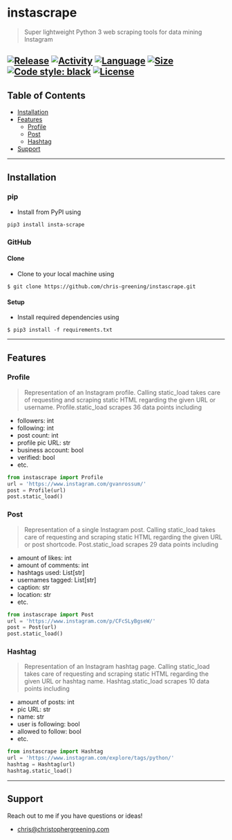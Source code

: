 # instascrape

> Super lightweight Python 3 web scraping tools for data mining Instagram

[![Release](https://img.shields.io/pypi/v/insta-scrape)](https://pypi.org/project/insta-scrape/)
[![Activity](https://img.shields.io/github/last-commit/chris-greening/instascrape)](https://github.com/chris-greening/instascrape) 
[![Language](https://img.shields.io/github/languages/top/chris-greening/instascrape)](https://www.python.org/) 
[![Size](https://img.shields.io/github/repo-size/chris-greening/instascrape)](https://github.com/chris-greening/instascrape) 
[![Code style: black](https://img.shields.io/badge/code%20style-black-000000.svg)](https://github.com/psf/black)
[![License](http://img.shields.io/:license-mit-blue.svg?style=flat-square)](https://opensource.org/licenses/MIT) 
---

## Table of Contents 
* [Installation](#installation)
* [Features](#features)
  * [Profile](#profile)
  * [Post](#post)
  * [Hashtag](#hashtag)
* [Support](#support)

---

## Installation

### pip
- Install from PyPI using
```shell
pip3 install insta-scrape
```

### GitHub
#### Clone
- Clone to your local machine using 
```shell
$ git clone https://github.com/chris-greening/instascrape.git 
```
#### Setup 
- Install required dependencies using 
```shell
$ pip3 install -f requirements.txt
```

---

## Features

### Profile 
> Representation of an Instagram profile. Calling static_load takes care of requesting and scraping static HTML regarding the given URL or username. 
> Profile.static_load scrapes 36 data points including 
- followers:        int
- following:        int
- post count:       int 
- profile pic URL:  str
- business account: bool
- verified:         bool 
- etc. 
```python
from instascrape import Profile
url = 'https://www.instagram.com/gvanrossum/'
post = Profile(url)
post.static_load()
```

### Post
> Representation of a single Instagram post. Calling static_load takes care of requesting and scraping static HTML regarding the given URL or post shortcode.
> Post.static_load scrapes 29 data points including
- amount of likes:    int
- amount of comments: int
- hashtags used:      List[str]
- usernames tagged:   List[str]
- caption:            str
- location:           str
- etc. 
```python
from instascrape import Post 
url = 'https://www.instagram.com/p/CFcSLyBgseW/'
post = Post(url)
post.static_load()
```

### Hashtag
> Representation of an Instagram hashtag page. Calling static_load takes care of requesting and scraping static HTML regarding the given URL or hashtag name.
> Hashtag.static_load scrapes 10 data points including
- amount of posts:    int
- pic URL:            str
- name:               str
- user is following:  bool
- allowed to follow:  bool
- etc. 
```python
from instascrape import Hashtag 
url = 'https://www.instagram.com/explore/tags/python/'
hashtag = Hashtag(url)
hashtag.static_load()
```
---

## Support 
Reach out to me if you have questions or ideas!
- chris@christophergreening.com
